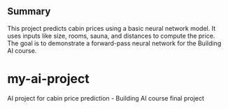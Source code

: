 ## Summary

This project predicts cabin prices using a basic neural network model. It uses inputs like size, rooms, sauna, and distances to compute the price. The goal is to demonstrate a forward-pass neural network for the Building AI course.


# my-ai-project
AI project for cabin price prediction - Building AI course final project
